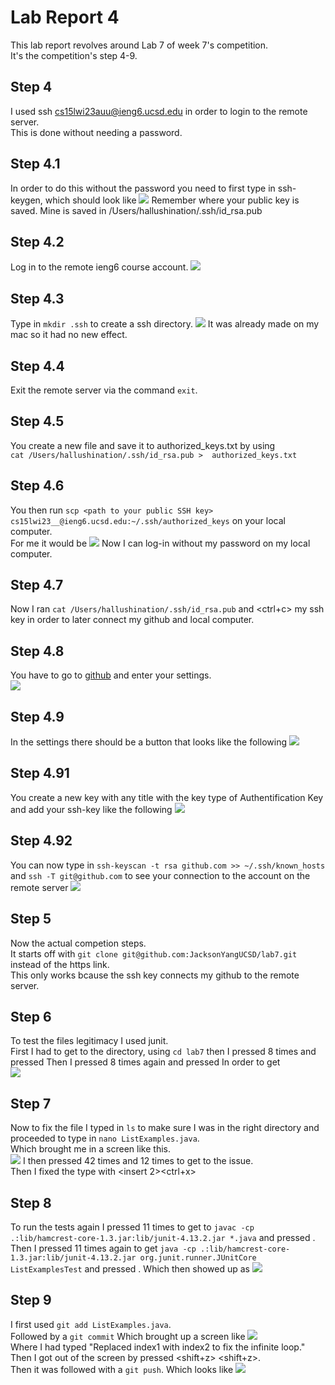 # Lab Report 4
This lab report revolves around Lab 7 of week 7's competition.  
It's the competition's step 4-9.
## Step 4
I used ssh cs15lwi23auu@ieng6.ucsd.edu in order to login to the remote server.  
This is done without needing a password.  
## Step 4.1
In order to do this without the password you need to first type in ssh-keygen, which should look like
![](https://i.imgur.com/EAL5r9Q.png)
Remember where your public key is saved. Mine is saved in /Users/hallushination/.ssh/id_rsa.pub
## Step 4.2
Log in to the remote ieng6 course account.
![](https://i.imgur.com/yukijno.png)
## Step 4.3
Type in `mkdir .ssh` to create a ssh directory.
![](https://i.imgur.com/znn8B8t.png)
It was already made on my mac so it had no new effect.
## Step 4.4
Exit the remote server via the command `exit`.
## Step 4.5
You create a new file and save it to authorized_keys.txt by using  
`cat /Users/hallushination/.ssh/id_rsa.pub >  authorized_keys.txt`
## Step 4.6
You then run `scp <path to your public SSH key> cs15lwi23__@ieng6.ucsd.edu:~/.ssh/authorized_keys` on your local computer.  
For me it would be
![](https://i.imgur.com/3oP2B60.png)
Now I can log-in without my password on my local computer.
## Step 4.7
Now I ran `cat /Users/hallushination/.ssh/id_rsa.pub` and <ctrl+c> my ssh key in order to later connect my github and local computer. 
## Step 4.8
You have to go to [github](https://github.com) and enter your settings.  
![](https://i.imgur.com/nyMXco6.png)
## Step 4.9
In the settings there should be a button that looks like the following
![](https://i.imgur.com/uptC8PF.png)
## Step 4.91
You create a new key with any title with the key type of Authentification Key and add your ssh-key like the following
![](https://i.imgur.com/T4ky6t5.png)
## Step 4.92
You can now type in `ssh-keyscan -t rsa github.com >> ~/.ssh/known_hosts` and `ssh -T git@github.com` to see your connection to the account on the remote server
![](https://i.imgur.com/tsZKlLS.png)
## Step 5
Now the actual competion steps.  
It starts off with `git clone git@github.com:JacksonYangUCSD/lab7.git` instead of the https link.  
This only works bcause the ssh key connects my github to the remote server.
## Step 6
To test the files legitimacy I used junit.  
First I had to get to the directory, using `cd lab7` then 
I pressed <up> 8 times and pressed <enter>
Then I pressed <up> 8 times again and pressed <enter>
In order to get  
![](https://i.imgur.com/KLJ5XzD.png)
## Step 7
  Now to fix the file I typed in `ls` to make sure I was in the right directory and proceeded to type in `nano ListExamples.java`.  
  Which brought me in a screen like this.  
  ![](https://i.imgur.com/BgUFaQK.png)
  I then pressed <down> 42 times and <right> 12 times to get to the issue.  
  Then I fixed the type with <delete><insert 2><ctrl+x><y><enter> 
## Step 8
  To run the tests again I pressed <up> 11 times to get to `javac -cp .:lib/hamcrest-core-1.3.jar:lib/junit-4.13.2.jar *.java` and pressed <enter>.  
  Then I pressed <up> 11 times again to get `java -cp .:lib/hamcrest-core-1.3.jar:lib/junit-4.13.2.jar org.junit.runner.JUnitCore ListExamplesTest` 
  and pressed <enter>. Which then showed up as
  ![](https://i.imgur.com/ZTCKgyy.png)
 ## Step 9
  I first used `git add ListExamples.java`.  
  Followed by a `git commit`
  Which brought up a screen like ![](https://i.imgur.com/JsY5bmV.png)   
  Where I had typed "Replaced index1 with index2 to fix the infinite loop."  
  Then I got out of the screen by pressed <shift+z> <shift+z>.  
  Then it was followed with a `git push`.  Which looks like
  ![](https://i.imgur.com/5aOc7Be.png)
  
  
